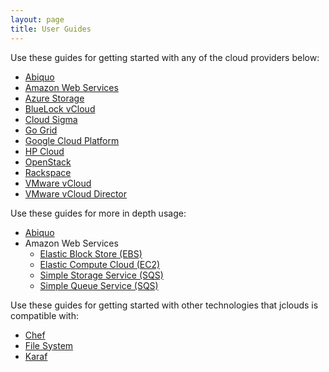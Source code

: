 ```yaml
---
layout: page
title: User Guides
---
```


Use these guides for getting started with any of the cloud providers below:

* [Abiquo](abiquo)
* [Amazon Web Services](aws)
* [Azure Storage](azure-storage)
* [BlueLock vCloud](bluelock)
* [Cloud Sigma](cloudsigma)
* [Go Grid](go-grid)
* [Google Cloud Platform](google)
* [HP Cloud](hpcloud)
* [OpenStack](openstack)
* [Rackspace](rackspace)
* [VMware vCloud](vcloud)
* [VMware vCloud Director](vcloud-director)

Use these guides for more in depth usage:

* [Abiquo](abiquo-cloud)
* Amazon Web Services
    * [Elastic Block Store (EBS)](aws-ebs)
    * [Elastic Compute Cloud (EC2)](aws-ec2)
    * [Simple Storage Service (SQS)](aws-s3)
    * [Simple Queue Service (SQS)](aws-sqs)

Use these guides for getting started with other technologies that jclouds is compatible with:

* [Chef](chef)
* [File System](filesystem)
* [Karaf](karaf)
